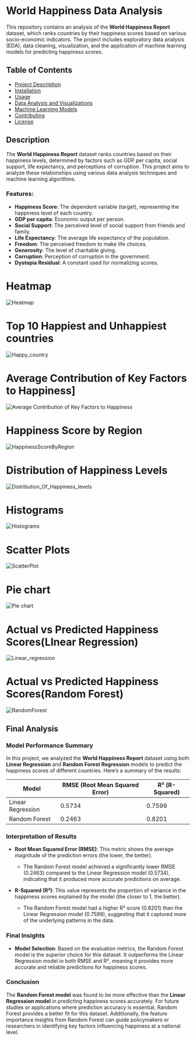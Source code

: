 
# World Happiness Data Analysis

This repository contains an analysis of the **World Happiness Report** dataset, which ranks countries by their happiness scores based on various socio-economic indicators. The project includes exploratory data analysis (EDA), data cleaning, visualization, and the application of machine learning models for predicting happiness scores.

## Table of Contents
- [Project Description](#description)
- [Installation](#installation)
- [Usage](#usage)
- [Data Analysis and Visualizations](#data-analysis-and-visualizations)
- [Machine Learning Models](#machine-learning-models)
- [Contributing](#contributing)
- [License](#license)

## Description

The **World Happiness Report** dataset ranks countries based on their happiness levels, determined by factors such as GDP per capita, social support, life expectancy, and perceptions of corruption. This project aims to analyze these relationships using various data analysis techniques and machine learning algorithms.

### Features:
- **Happiness Score**: The dependent variable (target), representing the happiness level of each country.
- **GDP per capita**: Economic output per person.
- **Social Support**: The perceived level of social support from friends and family.
- **Life Expectancy**: The average life expectancy of the population.
- **Freedom**: The perceived freedom to make life choices.
- **Generosity**: The level of charitable giving.
- **Corruption**: Perception of corruption in the government.
- **Dystopia Residual**: A constant used for normalizing scores.


# Heatmap
![Heatmap](https://github.com/user-attachments/assets/beaeacec-6f0e-4557-99c6-618072aaeb89)

# Top 10 Happiest and Unhappiest countries
![Happy_country](https://github.com/user-attachments/assets/a2c7b3ef-dd2c-479c-b749-1ff8ed033bc1)

# Average Contribution of Key Factors to Happiness]
![Average Contribution of Key Factors to Happiness](https://github.com/user-attachments/assets/609bcb87-b3e5-4069-a85f-27aa00d417a7)

# Happiness Score by Region
![HappinessScoreByRegion](https://github.com/user-attachments/assets/bca3057c-76c5-43cb-99a7-5ffcd3d778ba)

# Distribution of Happiness Levels
![Distribution_Of_Happiness_levels](https://github.com/user-attachments/assets/7a1dd437-60b9-42d0-a762-92d80c30102f)

# Histograms
![Histograms](https://github.com/user-attachments/assets/8c16cf72-6652-41a1-9ff1-d77e2e0f3ba2)

# Scatter Plots
![ScatterPlot](https://github.com/user-attachments/assets/aab3175f-5d08-47dd-bbdd-d278ef89145e)

# Pie chart
![Pie chart](https://github.com/user-attachments/assets/75fc1176-bf02-4be8-8fcc-caa9dbe5b717)

# Actual vs Predicted Happiness Scores(LInear Regression)
![Linear_regression](https://github.com/user-attachments/assets/97ca3421-8a8e-400e-8315-a721954107c9)

# Actual vs Predicted Happiness Scores(Random Forest)
![RandomForest](https://github.com/user-attachments/assets/ed375876-9543-4e10-9dc4-91ed9cba16b1)

## Final Analysis

### Model Performance Summary

In this project, we analyzed the **World Happiness Report** dataset using both **Linear Regression** and **Random Forest Regression** models to predict the happiness scores of different countries. Here’s a summary of the results:

| Model               | RMSE (Root Mean Squared Error) | R² (R-Squared)  |
|---------------------|---------------------------------|------------------|
| Linear Regression   | 0.5734                          | 0.7599          |
| Random Forest       | 0.2463                          |  0.8201          |

### Interpretation of Results

- **Root Mean Squared Error (RMSE)**: This metric shows the average magnitude of the prediction errors (the lower, the better). 
  - The Random Forest model achieved a significantly lower RMSE (0.2463) compared to the Linear Regression model (0.5734), indicating that it produced more accurate predictions on average.

- **R-Squared (R²)**: This value represents the proportion of variance in the happiness scores explained by the model (the closer to 1, the better).
  - The Random Forest model had a higher R² score (0.8201) than the Linear Regression model (0.7599), suggesting that it captured more of the underlying patterns in the data.

### Final Insights

- **Model Selection**: Based on the evaluation metrics, the Random Forest model is the superior choice for this dataset. It outperforms the Linear Regression model in both RMSE and R², meaning it provides more accurate and reliable predictions for happiness scores.
  


### Conclusion

The **Random Forest model** was found to be more effective than the **Linear Regression model** in predicting happiness scores accurately. For future studies or applications where prediction accuracy is essential, Random Forest provides a better fit for this dataset. Additionally, the feature importance insights from Random Forest can guide policymakers or researchers in identifying key factors influencing happiness at a national level.





